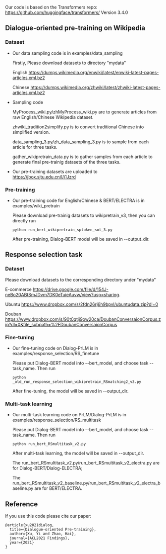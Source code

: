 Our code is based on  the Transformers repo: https://github.com/huggingface/transformers/ Version 3.4.0

## Dialogue-oriented pre-training on Wikipedia
### Dataset
* Our data sampling code is in examples/data_sampling

    Firstly, Please download datasets to directory "mydata"

    English
    https://dumps.wikimedia.org/enwiki/latest/enwiki-latest-pages-articles.xml.bz2

    Chinese
    https://dumps.wikimedia.org/zhwiki/latest/zhwiki-latest-pages-articles.xml.bz2


* Sampling code

    MyProcess_wiki.py/zhMyProcess_wiki.py are to generate articles from raw English/Chinese Wikipedia dataset.
    
    zhwiki_tradition2simplify.py is to convert traditional Chinese into simplified version.

    data_sampling_3.py/zh_data_sampling_3.py is to sample from each article for three tasks.
    
    gather_wikipretrain_data.py is to gather samples from each article to generate final pre-trainig datasets of the three tasks.

* Our pre-training datasets are uploaded to https://jbox.sjtu.edu.cn/l/i1Jzrd
### Pre-training
* Our pre-training code for English/Chinese & BERT/ELECTRA is in examples/wiki_pretrain
   
    Please download pre-trainig datasets to wikipretrain_v3, then you can directly run
    
    <code>python run_bert_wikipretrain_sptoken_sot_3.py</code>  
    
    After pre-training, Dialog-BERT model will be saved in --output_dir.

<!--
* Our pre-trained Dialog-PrLM models are uploaded to
-->

## Response selection task
### Dataset
Please download datasets to the corresponding directory under "mydata"

E-commerce
https://drive.google.com/file/d/154J-neBo20ABtSmJDvm7DK0eTuieAuvw/view?usp=sharing.

Ubuntu
https://www.dropbox.com/s/2fdn26rj6h9bpvl/ubuntudata.zip?dl=0

Douban
https://www.dropbox.com/s/90t0qtji9ow20ca/DoubanConversaionCorpus.zip?dl=0&file_subpath=%2FDoubanConversaionCorpus

### Fine-tuning
* Our fine-tuning code on Dialog-PrLM is in examples/response_selection/RS_finetune
    
    Please put Dialog-BERT model into --bert_model, and choose task --task_name. Then run
    
    <code>python _old_run_response_selection_wikipretrain_RSmatching2_v3.py</code>  
    
    After fine-tuning, the model will be saved in --output_dir.

<!--
* Our pre-trained Dialog-PrLM models are uploaded to
-->
### Multi-task learning
* Our multi-task learning code on PrLM/Dialog-PrLM is in examples/response_selection/RS_multitask

    Please put Dialog-BERT model into --bert_model, and choose task --task_name. Then run
    
    <code>python run_bert_RSmultitask_v2.py</code>  
    
    After multi-task learning, the model will be saved in --output_dir.

    The run_bert_RSmultitask_v2.py/run_bert_RSmultitask_v2_electra.py are for Dialog-BERT/Dialog-ELECTRA; 
    
    The run_bert_RSmultitask_v2_baseline.py/run_bert_RSmultitask_v2_electra_baseline.py are for BERT/ELECTRA.
    
<!--
* Our pre-trained Dialog-PrLM models are uploaded to
-->
## Reference
 
If you use this code please cite our paper:
```
@article{xu2021dialog,
  title={Dialogue-oriented Pre-training},
  author={Xu, Yi and Zhao, Hai},
  journal={ACL2021 Findings},
  year={2021}
}
```
